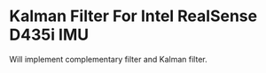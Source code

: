 # Kalman Filter For Intel RealSense D435i IMU
Will implement complementary filter and Kalman filter.
